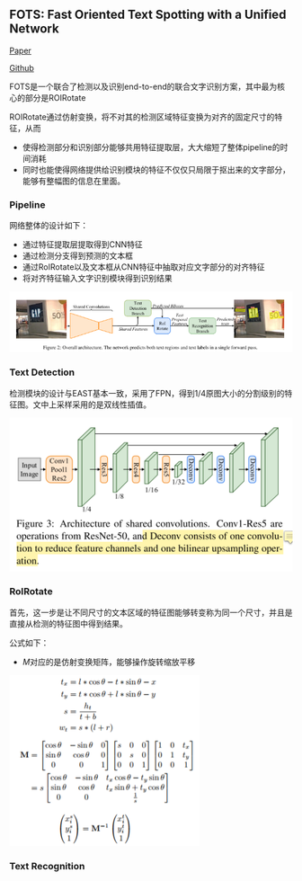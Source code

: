 ## FOTS: Fast Oriented Text Spotting with a Unified Network

[Paper]( https://arxiv.org/pdf/1801.01671.pdf )

[Github](https://github.com/jiangxiluning/FOTS.PyTorch)

FOTS是一个联合了检测以及识别end-to-end的联合文字识别方案，其中最为核心的部分是ROIRotate

ROIRotate通过仿射变换，将不对其的检测区域特征变换为对齐的固定尺寸的特征，从而

- 使得检测部分和识别部分能够共用特征提取层，大大缩短了整体pipeline的时间消耗
- 同时也能使得网络提供给识别模块的特征不仅仅只局限于抠出来的文字部分，能够有整幅图的信息在里面。

### Pipeline

网络整体的设计如下：

- 通过特征提取层提取得到CNN特征
- 通过检测分支得到预测的文本框
- 通过RoIRotate以及文本框从CNN特征中抽取对应文字部分的对齐特征
- 将对齐特征输入文字识别模块得到识别结果

![](_assets\FOTS-pipeline.png)

### Text Detection

检测模块的设计与EAST基本一致，采用了FPN，得到$1/4$原图大小的分割级别的特征图。文中上采样采用的是双线性插值。

![](_assets\FOTS-detection.png)

### RoIRotate

首先，这一步是让不同尺寸的文本区域的特征图能够转变称为同一个尺寸，并且是直接从检测的特征图中得到结果。

公式如下：

- $M$对应的是仿射变换矩阵，能够操作旋转缩放平移



<img src="_assets\FOTS-affine.png" style="zoom:50%;" />

### Text Recognition



